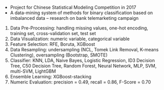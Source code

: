 * Project for Chinese Statistical Modeling Competition in 2017
* A data-mining system of methods for binary classification based on imbalanced data – research on bank telemarketing campaign
1. Data Pre-Processing: handling missing values, one-hot encoding, training set, cross-validation set, test set
2. Data Visualization: numeric variable, categorical variable
3. Feature Selection: RFE, Boruta, XGBoost
4. Data Resampling: undersampling (NCL, Tomek Link Removal, K-means Clustering), oversampling (Bootstrap, SMOTE)
5. Classifier: KNN, LDA, Naive Bayes, Logistic Regression, ID3 Decision Tree, C50 Decision Tree, Random Forest, Neural Network,
   MLP, SVM, multi-SVM, LightGBM
6. Ensemble Learning: XGBoost-stacking
7. Numeric Evaluation: precision = 0.49, recall = 0.86, F-Score = 0.70
